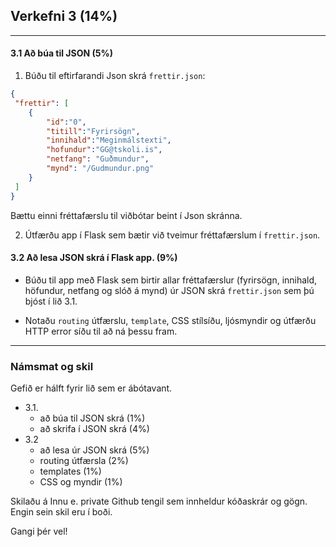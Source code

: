 ## Verkefni 3 (14%)

---

#### 3.1 Að búa til JSON (5%)

1. Búðu til eftirfarandi Json skrá `frettir.json`:

```JSON
{
 "frettir": [
	{
        "id":"0",
        "titill":"Fyrirsögn",
        "innihald":"Meginmálstexti",
        "hofundur":"GG@tskoli.is",
        "netfang": "Guðmundur",
        "mynd": "/Gudmundur.png"
    }
 ] 
}
```
Bættu einni fréttafærslu til viðbótar beint í Json skránna.

2. Útfærðu app í Flask sem bætir við tveimur fréttafærslum í `frettir.json`.


#### 3.2 Að lesa JSON skrá í Flask app. (9%)

- Búðu til app með Flask sem birtir allar fréttafærslur (fyrirsögn, innihald, höfundur, netfang og slóð á mynd) úr JSON skrá  `frettir.json` sem þú bjóst í lið 3.1.

- Notaðu `routing` útfærslu, `template`, CSS stílsíðu, ljósmyndir og útfærðu HTTP error síðu til að ná þessu fram.

---

### Námsmat og skil
Gefið er hálft fyrir lið sem er ábótavant.

- 3.1. 
    - að búa til JSON skrá (1%)
    - að skrifa í JSON skrá (4%)
- 3.2
    - að lesa úr JSON skrá (5%)
    - routing útfærsla (2%)
    - templates (1%)
    - CSS og myndir (1%)

Skilaðu á Innu e. private Github tengil sem innheldur kóðaskrár og gögn. Engin sein skil eru í boði.

Gangi þér vel! 
